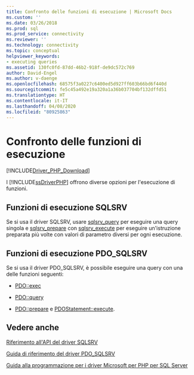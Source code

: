 ```yaml
---
title: Confronto delle funzioni di esecuzione | Microsoft Docs
ms.custom: ''
ms.date: 03/26/2018
ms.prod: sql
ms.prod_service: connectivity
ms.reviewer: ''
ms.technology: connectivity
ms.topic: conceptual
helpviewer_keywords:
- executing queries
ms.assetid: 130fc0fd-87dd-46b2-918f-de9dc572c769
author: David-Engel
ms.author: v-daenge
ms.openlocfilehash: 68575f3a0227c6400ed5d927ff603b66bd6f440d
ms.sourcegitcommit: fe5c45a492e19a320a1a36b037704bf132dffd51
ms.translationtype: HT
ms.contentlocale: it-IT
ms.lasthandoff: 04/08/2020
ms.locfileid: "80925863"
---
```

# <a name="comparing-execution-functions"></a>Confronto delle funzioni di esecuzione
[!INCLUDE[Driver_PHP_Download](../../includes/driver_php_download.md)]

I [!INCLUDE[ssDriverPHP](../../includes/ssdriverphp_md.md)] offrono diverse opzioni per l'esecuzione di funzioni.  

## <a name="sqlsrv-execution-functions"></a>Funzioni di esecuzione SQLSRV  
Se si usa il driver SQLSRV, usare [sqlsrv_query](../../connect/php/sqlsrv-query.md) per eseguire una query singola e [sqlsrv_prepare](../../connect/php/sqlsrv-prepare.md) con [sqlsrv_execute](../../connect/php/sqlsrv-execute.md) per eseguire un'istruzione preparata più volte con valori di parametro diversi per ogni esecuzione.  

## <a name="pdo_sqlsrv-execution-functions"></a>Funzioni di esecuzione PDO_SQLSRV 
Se si usa il driver PDO_SQLSRV, è possibile eseguire una query con una delle funzioni seguenti:  
  
-   [PDO::exec](../../connect/php/pdo-exec.md)  
  
-   [PDO::query](../../connect/php/pdo-query.md)  
  
-   [PDO::prepare](../../connect/php/pdo-prepare.md) e [PDOStatement::execute](../../connect/php/pdostatement-execute.md).  
  
## <a name="see-also"></a>Vedere anche  
[Riferimento all'API del driver SQLSRV](../../connect/php/sqlsrv-driver-api-reference.md)

[Guida di riferimento del driver PDO_SQLSRV](../../connect/php/pdo-sqlsrv-driver-reference.md)

[Guida alla programmazione per i driver Microsoft per PHP per SQL Server](../../connect/php/programming-guide-for-php-sql-driver.md)
  
